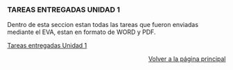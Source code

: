 ### TAREAS ENTREGADAS UNIDAD 1

Dentro de esta seccion estan todas las tareas que fueron enviadas mediante el EVA, estan en formato de WORD y PDF.

[Tareas entregadas Unidad 1](https://drive.google.com/drive/folders/1PBthacOLDEOebhdBG0KFcmMk6DMk5u7D?usp=sharing)


<p align="right">
  <a href="index.md">Volver a la página principal</a>
</p>



